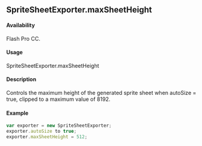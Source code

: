 ## SpriteSheetExporter.maxSheetHeight

#### Availability

Flash Pro CC.

#### Usage

SpriteSheetExporter.maxSheetHeight

#### Description

Controls the maximum height of the generated sprite sheet when autoSize = true, clipped to a maximum value of 8192.

#### Example

```javascript
var exporter = new SpriteSheetExporter;
exporter.autoSize to true;
exporter.maxSheetHeight = 512;
```
